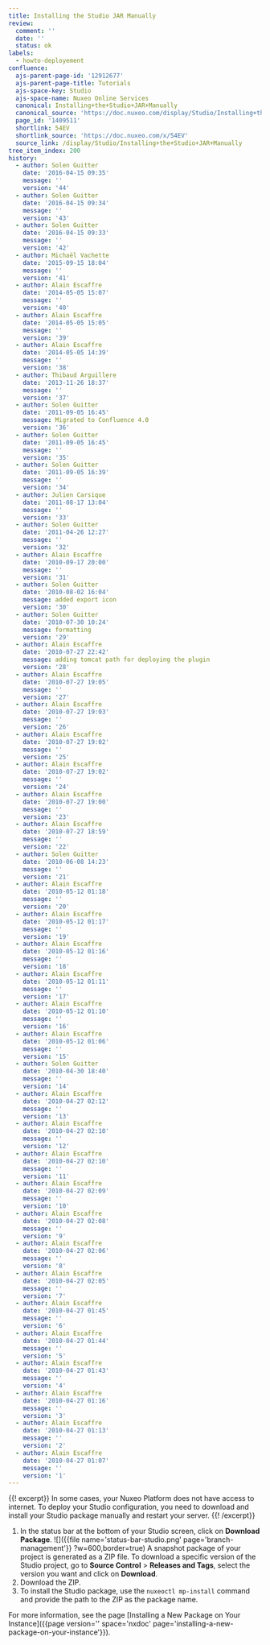 ```yaml
---
title: Installing the Studio JAR Manually
review:
  comment: ''
  date: ''
  status: ok
labels:
  - howto-deployement
confluence:
  ajs-parent-page-id: '12912677'
  ajs-parent-page-title: Tutorials
  ajs-space-key: Studio
  ajs-space-name: Nuxeo Online Services
  canonical: Installing+the+Studio+JAR+Manually
  canonical_source: 'https://doc.nuxeo.com/display/Studio/Installing+the+Studio+JAR+Manually'
  page_id: '1409511'
  shortlink: 54EV
  shortlink_source: 'https://doc.nuxeo.com/x/54EV'
  source_link: /display/Studio/Installing+the+Studio+JAR+Manually
tree_item_index: 200
history:
  - author: Solen Guitter
    date: '2016-04-15 09:35'
    message: ''
    version: '44'
  - author: Solen Guitter
    date: '2016-04-15 09:34'
    message: ''
    version: '43'
  - author: Solen Guitter
    date: '2016-04-15 09:33'
    message: ''
    version: '42'
  - author: Michaël Vachette
    date: '2015-09-15 18:04'
    message: ''
    version: '41'
  - author: Alain Escaffre
    date: '2014-05-05 15:07'
    message: ''
    version: '40'
  - author: Alain Escaffre
    date: '2014-05-05 15:05'
    message: ''
    version: '39'
  - author: Alain Escaffre
    date: '2014-05-05 14:39'
    message: ''
    version: '38'
  - author: Thibaud Arguillere
    date: '2013-11-26 18:37'
    message: ''
    version: '37'
  - author: Solen Guitter
    date: '2011-09-05 16:45'
    message: Migrated to Confluence 4.0
    version: '36'
  - author: Solen Guitter
    date: '2011-09-05 16:45'
    message: ''
    version: '35'
  - author: Solen Guitter
    date: '2011-09-05 16:39'
    message: ''
    version: '34'
  - author: Julien Carsique
    date: '2011-08-17 13:04'
    message: ''
    version: '33'
  - author: Solen Guitter
    date: '2011-04-26 12:27'
    message: ''
    version: '32'
  - author: Alain Escaffre
    date: '2010-09-17 20:00'
    message: ''
    version: '31'
  - author: Solen Guitter
    date: '2010-08-02 16:04'
    message: added export icon
    version: '30'
  - author: Solen Guitter
    date: '2010-07-30 10:24'
    message: formatting
    version: '29'
  - author: Alain Escaffre
    date: '2010-07-27 22:42'
    message: adding tomcat path for deploying the plugin
    version: '28'
  - author: Alain Escaffre
    date: '2010-07-27 19:05'
    message: ''
    version: '27'
  - author: Alain Escaffre
    date: '2010-07-27 19:03'
    message: ''
    version: '26'
  - author: Alain Escaffre
    date: '2010-07-27 19:02'
    message: ''
    version: '25'
  - author: Alain Escaffre
    date: '2010-07-27 19:02'
    message: ''
    version: '24'
  - author: Alain Escaffre
    date: '2010-07-27 19:00'
    message: ''
    version: '23'
  - author: Alain Escaffre
    date: '2010-07-27 18:59'
    message: ''
    version: '22'
  - author: Solen Guitter
    date: '2010-06-08 14:23'
    message: ''
    version: '21'
  - author: Alain Escaffre
    date: '2010-05-12 01:18'
    message: ''
    version: '20'
  - author: Alain Escaffre
    date: '2010-05-12 01:17'
    message: ''
    version: '19'
  - author: Alain Escaffre
    date: '2010-05-12 01:16'
    message: ''
    version: '18'
  - author: Alain Escaffre
    date: '2010-05-12 01:11'
    message: ''
    version: '17'
  - author: Alain Escaffre
    date: '2010-05-12 01:10'
    message: ''
    version: '16'
  - author: Alain Escaffre
    date: '2010-05-12 01:06'
    message: ''
    version: '15'
  - author: Solen Guitter
    date: '2010-04-30 18:40'
    message: ''
    version: '14'
  - author: Alain Escaffre
    date: '2010-04-27 02:12'
    message: ''
    version: '13'
  - author: Alain Escaffre
    date: '2010-04-27 02:10'
    message: ''
    version: '12'
  - author: Alain Escaffre
    date: '2010-04-27 02:10'
    message: ''
    version: '11'
  - author: Alain Escaffre
    date: '2010-04-27 02:09'
    message: ''
    version: '10'
  - author: Alain Escaffre
    date: '2010-04-27 02:08'
    message: ''
    version: '9'
  - author: Alain Escaffre
    date: '2010-04-27 02:06'
    message: ''
    version: '8'
  - author: Alain Escaffre
    date: '2010-04-27 02:05'
    message: ''
    version: '7'
  - author: Alain Escaffre
    date: '2010-04-27 01:45'
    message: ''
    version: '6'
  - author: Alain Escaffre
    date: '2010-04-27 01:44'
    message: ''
    version: '5'
  - author: Alain Escaffre
    date: '2010-04-27 01:43'
    message: ''
    version: '4'
  - author: Alain Escaffre
    date: '2010-04-27 01:16'
    message: ''
    version: '3'
  - author: Alain Escaffre
    date: '2010-04-27 01:13'
    message: ''
    version: '2'
  - author: Alain Escaffre
    date: '2010-04-27 01:07'
    message: ''
    version: '1'
---
```


{{! excerpt}}
In some cases, your Nuxeo Platform does not have access to internet. To deploy your Studio configuration, you need to download and install your Studio package manually and restart your server.
{{! /excerpt}}

1.  In the status bar at the bottom of your Studio screen, click on **Download Package**.
    ![]({{file name='status-bar-studio.png' page='branch-management'}} ?w=600,border=true)
    A snapshot package of your project is generated as a ZIP file.
    To download a specific version of the Studio project, go to **Source Control**&nbsp;> **Releases and Tags**, select the version you want and click on **Download**.
1.  Download the ZIP.
1.  To install the Studio package, use the `nuxeoctl mp-install` command and provide the path to the ZIP as the package name.

For more information, see the page [Installing a New Package on Your Instance]({{page version='' space='nxdoc' page='installing-a-new-package-on-your-instance'}}).
